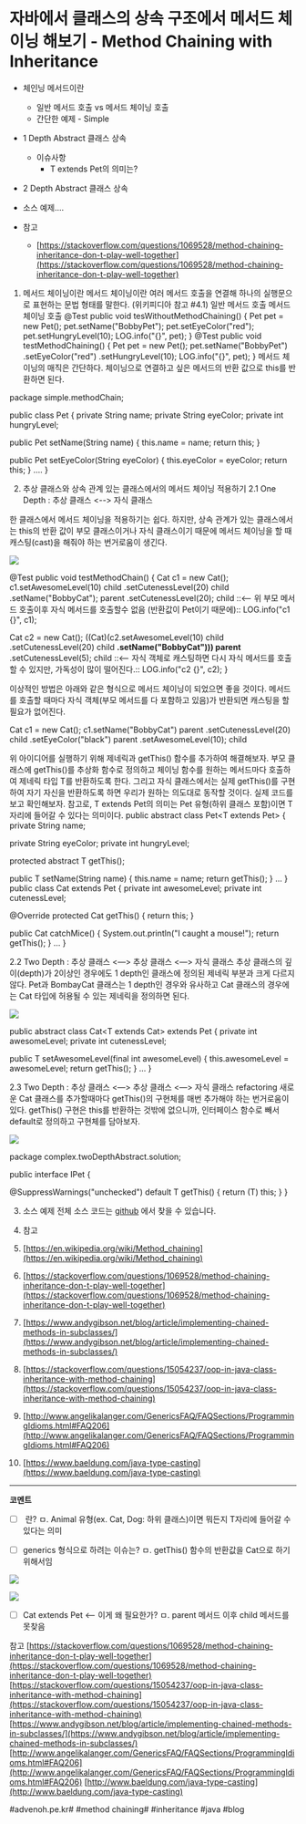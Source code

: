 # 자바에서 클래스의 상속 구조에서 메서드 체이닝 해보기 - Method Chaining with Inheritance
* 체인닝 메서드이란
	* 일반 메서드 호출 vs 메서드 체이닝 호출
	* 간단한 예제 - Simple

* 1 Depth Abstract 클래스 상속
	* 이슈사항
		* T extends Pet의 의미는?

* 2 Depth Abstract 클래스 상속
* 소스 예제....

* 참고
	* [https://stackoverflow.com/questions/1069528/method-chaining-inheritance-don-t-play-well-together](https://stackoverflow.com/questions/1069528/method-chaining-inheritance-don-t-play-well-together)

1. 메서드 체이닝이란
메서드 체이닝이란 여러 메서드 호출을 연결해 하나의 실행문으로 표현하는 문법 형태를 말한다. (위키피디아 참고 #4.1)
일반 메서드 호출
메서드 체이닝 호출
@Test
public void tesWithoutMethodChaining() {
Pet pet = new Pet();
pet.setName("BobbyPet");
pet.setEyeColor("red");
pet.setHungryLevel(10);
LOG.info("{}", pet);
}
@Test
public void testMethodChaining() {
Pet pet = new Pet();
pet.setName("BobbyPet")
.setEyeColor("red")
.setHungryLevel(10);
LOG.info("{}", pet);
}
메서드 체이닝의 매직은 간단하다. 체이닝으로 연결하고 싶은 메서드의 반환 값으로 this를 반환하면 된다.

package simple.methodChain;

public class Pet {
private String name;
private String eyeColor;
private int hungryLevel;

public Pet setName(String name) {
this.name = name;
return this;
}

public Pet setEyeColor(String eyeColor) {
this.eyeColor = eyeColor;
return this;
}
….
}

2. 추상 클래스와 상속 관계 있는 클래스에서의 메서드 체이닝 적용하기
2.1 One Depth : 추상 클래스 <--> 자식 클래스

한 클래스에서 메서드 체이닝을 적용하기는 쉽다. 하지만, 상속 관계가 있는 클래스에서는 this의 반환 값이 부모 클래스이거나 자식 클래스이기 때문에 메서드 체이닝을 할 때 캐스팅(cast)을 해줘야 하는 번거로움이 생긴다.

![](%EC%9E%90%EB%B0%94%EC%97%90%EC%84%9C%20%ED%81%B4%EB%9E%98%EC%8A%A4%EC%9D%98%20%EC%83%81%EC%86%8D%20%EA%B5%AC%EC%A1%B0%EC%97%90%EC%84%9C%20%EB%A9%94%EC%84%9C%EB%93%9C%20%EC%B2%B4%EC%9D%B4%EB%8B%9D%20%ED%95%B4%EB%B3%B4%EA%B8%B0%20-%20Method%20Chaining%20with%20Inheritance/38B73F17-81AE-4A8D-B5D7-B8A3F656D592.png)

@Test
public void testMethodChain() {
Cat c1 = new Cat();
c1.setAwesomeLevel(10) child
.setCutenessLevel(20) child
.setName("BobbyCat"); parent
 .setCutenessLevel(20); child ::<— 위 부모 메서드 호출이후 자식 메서드를 호출할수 없음 (반환값이 Pet이기 때문에)::
LOG.info("c1 {}", c1);

Cat c2 = new Cat();
((Cat)(c2.setAwesomeLevel(10) child
.setCutenessLevel(20) child
**.setName("BobbyCat"))) parent**
.setCutenessLevel(5); child ::<— 자식 객체로 캐스팅하면 다시 자식 메서드를 호출할 수 있지만, 가독성이 많이 떨어진다.::
LOG.info("c2 {}", c2);
}

이상적인 방법은 아래와 같은 형식으로 메서드 체이닝이 되었으면 좋을 것이다. 메서드를 호출할 때마다 자식 객체(부모 메서드를 다 포함하고 있음)가 반환되면 캐스팅을 할 필요가 없어진다.

Cat c1 = new Cat();
c1.setName("BobbyCat") parent
.setCutenessLevel(20) child
.setEyeColor("black") parent
.setAwesomeLevel(10); child

위 아이디어를 실행하기 위해 제네릭과 getThis() 함수를 추가하여 해결해보자. 부모 클래스에 getThis()를 추상화 함수로 정의하고 체이닝 함수를 원하는 메서드마다 호출하여 제네릭 타입 T를 반환하도록 한다. 그리고 자식 클래스에서는 실제 getThis()를 구현하여 자기 자신을 반환하도록 하면 우리가 원하는 의도대로 동작할 것이다. 실제 코드를 보고 확인해보자. 참고로, T extends Pet의 의미는 Pet 유형(하위 클래스 포함)이면 T자리에 들어갈 수 있다는 의미이다.
public abstract class Pet<T extends Pet<T>> {
private String name;

private String eyeColor;
private int hungryLevel;

protected abstract T getThis();

public T setName(String name) {
this.name = name;
return getThis();
}
…
}
public class Cat extends Pet<Cat> {
private int awesomeLevel;
private int cutenessLevel;

@Override
protected Cat getThis() {
return this;
}

public Cat catchMice() {
System.out.println("I caught a mouse!");
return getThis();
}
…
}

2.2 Two Depth : 추상 클래스 <—> 추상 클래스 <—> 자식 클래스
추상 클래스의 깊이(depth)가 2이상인 경우에도 1 depth인 클래스에 정의된 제네릭 부분과 크게 다르지 않다. Pet과 BombayCat 클래스는 1 depth인 경우와 유사하고
Cat 클래스의 경우에는 Cat 타입에 허용될 수 있는 제네릭을 정의하면 된다.

![](%EC%9E%90%EB%B0%94%EC%97%90%EC%84%9C%20%ED%81%B4%EB%9E%98%EC%8A%A4%EC%9D%98%20%EC%83%81%EC%86%8D%20%EA%B5%AC%EC%A1%B0%EC%97%90%EC%84%9C%20%EB%A9%94%EC%84%9C%EB%93%9C%20%EC%B2%B4%EC%9D%B4%EB%8B%9D%20%ED%95%B4%EB%B3%B4%EA%B8%B0%20-%20Method%20Chaining%20with%20Inheritance/8B6EF924-B152-4371-9F5A-8C584AF6300E.png)

public abstract class Cat<T extends Cat<T>> extends Pet<T> {
private int awesomeLevel;
private int cutenessLevel;

public T setAwesomeLevel(final int awesomeLevel) {
this.awesomeLevel = awesomeLevel;
return getThis();
}
…
}

2.3 Two Depth : 추상 클래스 <—> 추상 클래스 <—> 자식 클래스 refactoring
새로운 Cat 클래스를 추가할때마다 getThis()의 구현체를 매번 추가해야 하는 번거로움이 있다. getThis() 구현은 this를 반환하는 것밖에 없으니까, 인터페이스 함수로 빼서 default로 정의하고 구현체를 담아보자.

![](%EC%9E%90%EB%B0%94%EC%97%90%EC%84%9C%20%ED%81%B4%EB%9E%98%EC%8A%A4%EC%9D%98%20%EC%83%81%EC%86%8D%20%EA%B5%AC%EC%A1%B0%EC%97%90%EC%84%9C%20%EB%A9%94%EC%84%9C%EB%93%9C%20%EC%B2%B4%EC%9D%B4%EB%8B%9D%20%ED%95%B4%EB%B3%B4%EA%B8%B0%20-%20Method%20Chaining%20with%20Inheritance/E7359FA9-CE2B-40E5-A5B9-6EC20504CF19.png)

package complex.twoDepthAbstract.solution;

public interface IPet<T> {

@SuppressWarnings("unchecked")
default T getThis() {
return (T) this;
}
}

3. 소스 예제
전체 소스 코드는 [github](https://github.com/kenshin579/tutorials-java-examples/tree/master/java-method-chain) 에서 찾을 수 있습니다. 

4. 참고

1. [https://en.wikipedia.org/wiki/Method_chaining](https://en.wikipedia.org/wiki/Method_chaining)
2. [https://stackoverflow.com/questions/1069528/method-chaining-inheritance-don-t-play-well-together](https://stackoverflow.com/questions/1069528/method-chaining-inheritance-don-t-play-well-together)
3. [https://www.andygibson.net/blog/article/implementing-chained-methods-in-subclasses/](https://www.andygibson.net/blog/article/implementing-chained-methods-in-subclasses/)
4. [https://stackoverflow.com/questions/15054237/oop-in-java-class-inheritance-with-method-chaining](https://stackoverflow.com/questions/15054237/oop-in-java-class-inheritance-with-method-chaining)
5. [http://www.angelikalanger.com/GenericsFAQ/FAQSections/ProgrammingIdioms.html#FAQ206](http://www.angelikalanger.com/GenericsFAQ/FAQSections/ProgrammingIdioms.html#FAQ206)
6. [https://www.baeldung.com/java-type-casting](https://www.baeldung.com/java-type-casting)

- - - -

**코멘트**
- [ ] <T extends Animal> 란?
ㅁ. Animal 유형(ex. Cat, Dog: 하위 클래스)이면 뭐든지 T자리에 들어갈 수 있다는 의미

- [ ] generics 형식으로 하려는 이슈는?
ㅁ. getThis() 함수의 반환값을 Cat으로 하기 위해서임

![](%EC%9E%90%EB%B0%94%EC%97%90%EC%84%9C%20%ED%81%B4%EB%9E%98%EC%8A%A4%EC%9D%98%20%EC%83%81%EC%86%8D%20%EA%B5%AC%EC%A1%B0%EC%97%90%EC%84%9C%20%EB%A9%94%EC%84%9C%EB%93%9C%20%EC%B2%B4%EC%9D%B4%EB%8B%9D%20%ED%95%B4%EB%B3%B4%EA%B8%B0%20-%20Method%20Chaining%20with%20Inheritance/5C513961-FA22-4BEE-93FE-B6E6ABC736F8.png)

![](%EC%9E%90%EB%B0%94%EC%97%90%EC%84%9C%20%ED%81%B4%EB%9E%98%EC%8A%A4%EC%9D%98%20%EC%83%81%EC%86%8D%20%EA%B5%AC%EC%A1%B0%EC%97%90%EC%84%9C%20%EB%A9%94%EC%84%9C%EB%93%9C%20%EC%B2%B4%EC%9D%B4%EB%8B%9D%20%ED%95%B4%EB%B3%B4%EA%B8%B0%20-%20Method%20Chaining%20with%20Inheritance/image_3.png)

- [ ] Cat extends Pet<Cat> <— 이게 왜 필요한가?
ㅁ. parent 메서드 이후 child 메서드를 못찾음

참고
[https://stackoverflow.com/questions/1069528/method-chaining-inheritance-don-t-play-well-together](https://stackoverflow.com/questions/1069528/method-chaining-inheritance-don-t-play-well-together)
[https://stackoverflow.com/questions/15054237/oop-in-java-class-inheritance-with-method-chaining](https://stackoverflow.com/questions/15054237/oop-in-java-class-inheritance-with-method-chaining)
[https://www.andygibson.net/blog/article/implementing-chained-methods-in-subclasses/](https://www.andygibson.net/blog/article/implementing-chained-methods-in-subclasses/)
[http://www.angelikalanger.com/GenericsFAQ/FAQSections/ProgrammingIdioms.html#FAQ206](http://www.angelikalanger.com/GenericsFAQ/FAQSections/ProgrammingIdioms.html#FAQ206)
[http://www.baeldung.com/java-type-casting](http://www.baeldung.com/java-type-casting)

#advenoh.pe.kr# #method chaining# #inheritance #java #blog